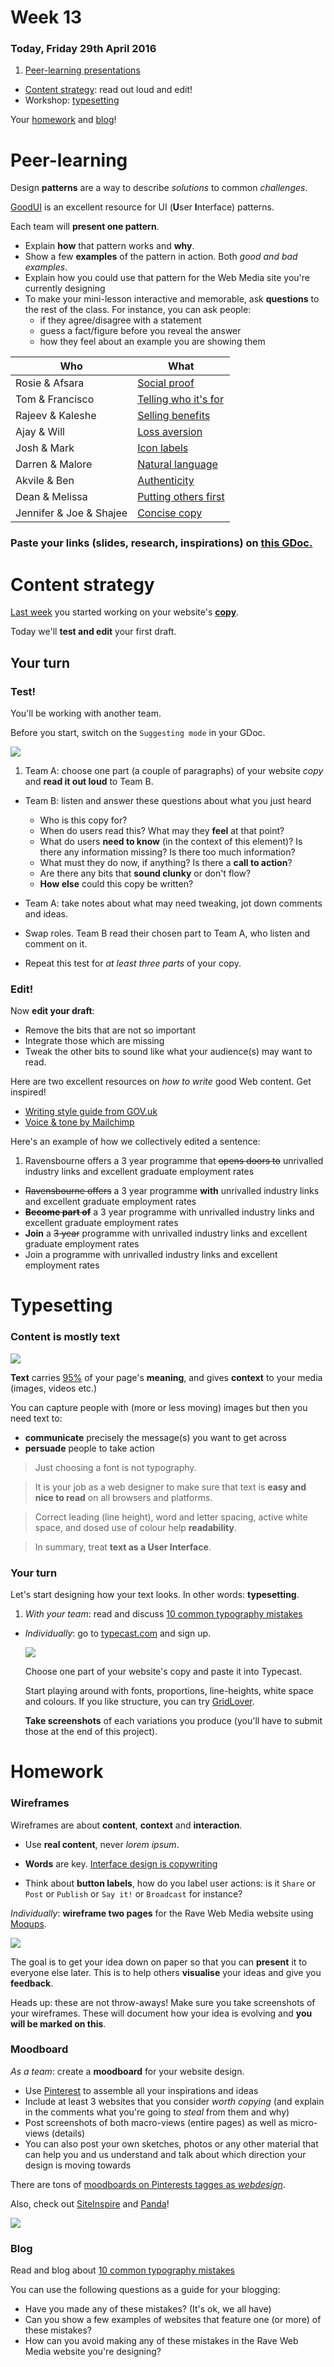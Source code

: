 # Week 13

### Today, Friday 29th April 2016

1. [Peer-learning presentations](#peer-learning) 
* [Content strategy](#content-strategy): read out loud and edit!
* Workshop: [typesetting](#typesetting)

Your [homework](#homework) and [blog](#blog)!


# Peer-learning

Design **patterns** are a way to describe *solutions* to common *challenges*. 

[GoodUI](http://goodui.org) is an excellent resource for UI (**U**ser **I**nterface) patterns.

Each team will **present one pattern**. 

* Explain **how** that pattern works and **why**. 
* Show a few **examples** of the pattern in action. Both *good and bad examples*.   
* Explain how you could use that pattern for the Web Media site you're currently designing
* To make your mini-lesson interactive and memorable, ask **questions** to the rest of the class. For instance, you can ask people:
	* if they agree/disagree with a statement
	* guess a fact/figure before you reveal the answer
 	* how they feel about an example you are showing them

Who | What
--- | ----
Rosie & Afsara  | [Social proof](http://goodui.org/#4)
Tom & Francisco | [Telling who it's for](http://goodui.org/#9)
Rajeev & Kaleshe | [Selling benefits](http://goodui.org/#24)
Ajay & Will | [Loss aversion](http://goodui.org/#30)
Josh & Mark | [Icon labels](http://goodui.org/#47) 
Darren & Malore | [Natural language](http://goodui.org/#48)
Akvile & Ben | [Authenticity](http://goodui.org/#65) 
Dean & Melissa | [Putting others first](http://goodui.org/#67)
Jennifer & Joe & Shajee | [Concise copy](http://goodui.org/#69)

### Paste your links (slides, research, inspirations) on [this GDoc.](https://docs.google.com/document/d/1HIpwLhBqKPyxLBTkOX0eIQckrT1QEJfbqi4eUmICmZ4/edit?usp=sharing)


# Content strategy

[Last week](../12) you started working on your website's [**copy**](../12#copy). 

Today we'll **test and edit** your first draft.

## Your turn

### Test!

You'll be working with another team. 

Before you start, switch on the `Suggesting mode` in your GDoc.

![](assets/suggesting.png)

1. Team A: choose one part (a couple of paragraphs) of your website *copy* and **read it out loud** to Team B.
* Team B: listen and answer these questions about what you just heard 

	* Who is this copy for?
	* When do users read this? What may they **feel** at that point?
	* What do users **need to know** (in the context of this element)? Is there any information missing? Is there too much information?
	* What must they do now, if anything? Is there a **call to action**? 
	* Are there any bits that **sound clunky** or don't flow?
	* **How else** could this copy be written?
* Team A: take notes about what may need tweaking, jot down comments and ideas.
* Swap roles. Team B read their chosen part to Team A, who listen and comment on it.
* Repeat this test for *at least three parts* of your copy.

### Edit!

Now **edit your draft**: 

* Remove the bits that are not so important
* Integrate those which are missing
* Tweak the other bits to sound like what your audience(s) may want to read.

Here are two excellent resources on *how to write* good Web content. Get inspired!

* [Writing style guide from GOV.uk](https://www.gov.uk/guidance/content-design/writing-for-gov-uk)
* [Voice & tone by Mailchimp](http://styleguide.mailchimp.com/voice-and-tone)

Here's an example of how we collectively edited a sentence:

1. Ravensbourne offers a 3 year programme that <del>opens doors to</del> unrivalled industry links and excellent graduate employment rates
* <del>Ravensbourne offers</del> a 3 year programme **with** unrivalled industry links and excellent graduate employment rates 
* <del>**Become part of**</del> a 3 year programme with unrivalled industry links and excellent graduate employment rates
* **Join** a <del>3 year</del> programme with unrivalled industry links and excellent graduate employment rates 
* Join a programme with unrivalled industry links and excellent employment rates 


# Typesetting

### Content is mostly **text**

[![](assets/95-percent-typography.png)](https://ia.net/know-how/the-web-is-all-about-typography-period)

**Text** carries [95%](https://ia.net/know-how/the-web-is-all-about-typography-period) of your page's **meaning**, and gives **context** to your media (images, videos etc.)

You can capture people with (more or less moving) images but then you need text to:

* **communicate** precisely the message(s) you want to get across 
* **persuade** people to take action

> Just choosing a font is not typography.

> It is your job as a web designer to make sure that text is **easy and nice to read** on all browsers and platforms. 

> Correct leading (line height), word and letter spacing, active white space, and dosed use of colour help **readability**.

> In summary, treat **text as a User Interface**.

### Your turn

Let's start designing how your text looks. In other words: **typesetting**.

1. *With your team*: read and discuss [10 common typography mistakes](http://www.thedesigncubicle.com/2008/12/10-common-typography-mistakes/)
* *Individually*: go to [typecast.com](https://typecast.com) and sign up. 

	[![](assets/typecast.png)](https://typecast.com)

	Choose one part of your website's copy and paste it into Typecast. 

	Start playing around with fonts, proportions, line-heights, white space and colours. If you like structure, you can try [GridLover](http://www.gridlover.net/try).
	
	**Take screenshots** of each variations you produce (you'll have to submit those at the end of this project).


# Homework

### Wireframes

Wireframes are about **content**, **context** and **interaction**. 

* Use **real content**, never *lorem ipsum*. 
	
* **Words** are key. [Interface design is copywriting](https://gettingreal.37signals.com/ch09_Copywriting_is_Interface_Design.php)
	
* Think about **button labels**, how do you label user actions: is it `Share` or `Post` or `Publish` or `Say it!` or `Broadcast` for instance?  

*Individually*: **wireframe two pages** for the Rave Web Media website using [Moqups](https://moqups.com/).

[![](assets/moqups.png)](https://moqups.com/)

The goal is to get your idea down on paper so that you can **present** it to everyone else later. This is to help others **visualise** your ideas and give you **feedback**. 

Heads up: these are not throw-aways! Make sure you take screenshots of your wireframes. These will document how your idea is evolving and **you will be marked on this**.

### Moodboard

*As a team*: create a **moodboard** for your website design.

* Use [Pinterest](https://www.pinterest.com) to assemble all your inspirations and ideas
* Include at least 3 websites that you consider *worth copying* (and explain in the comments what you're going to *steal* from them and why)
* Post screenshots of both macro-views (entire pages) as well as micro-views (details)
* You can also post your own sketches, photos or any other material that can help you and us understand and talk about which direction your design is moving towards

There are tons of [moodboards on Pinterests tagges as *webdesign*](https://www.pinterest.com/search/boards/?q=webdesign).

Also, check out [SiteInspire](http://www.siteinspire.com) and [Panda](https://usepanda.com)!

![](assets/site-inspire.png)

### Blog

Read and blog about [10 common typography mistakes](http://www.thedesigncubicle.com/2008/12/10-common-typography-mistakes/)

You can use the following questions as a guide for your blogging:

* Have you made any of these mistakes? (It's ok, we all have) 
* Can you show a few examples of websites that feature one (or more) of these mistakes?
* How can you avoid making any of these mistakes in the Rave Web Media website you're designing?
